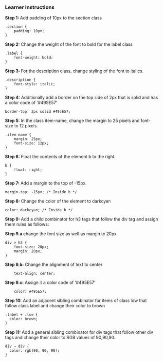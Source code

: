 ### Learner Instructions

**Step 1:** Add padding of 10px to the section class

```
.section {
	padding: 10px;
}
```

**Step 2:** Change the weight of the font to bold for the label class

```
.label {
	font-weight: bold;
}
```

**Step 3:** For the description class, change styling of the font to italics.

```
.description {
    font-style: italic;
}
```

**Step 4:** Additionally add a border on the top side of 2px that is solid and has a color code of '#495E57'

```
border-top: 2px solid #495E57;
```

**Step 5:** In the class item-name, change the margin to 25 pixels and font-size to 12 pixels.

```
.item-name {
	margin: 25px;
	font-size: 12px;
}
```

**Step 6:** Float the contents of the element b to the right.

```
b {
    float: right;
}
```

**Step 7:** Add a margin to the top of -15px.

```
margin-top: -15px; /* Inside b */
```

**Step 8:** Change the color of the element to darkcyan

```
color: darkcyan; /* Inside b */
```

**Step 9:** Add a child combinator for h3 tags that follow the div tag and assign them rules as follows:

**Step 9.a** change the font size as well as margin to 20px

```
div > h3 {
    font-size: 20px;
    margin: 20px;
}
```

**Step 9.b:** Change the alignment of text to center

```
    text-align: center;
```

**Step 9.c:** Assign it a color code of '#495E57'

```
    color: #495E57;
```

**Step 10:** Add an adjacent sibling combinator for items of class low that follow class label and change their color to brown

```
.label + .low {
  color: brown;
}
```

**Step 11:** Add a general sibling combinator for div tags that follow other div tags and change their color to RGB values of 90,90,90.

```
div ~ div {
  color: rgb(90, 90, 90);
}
```
